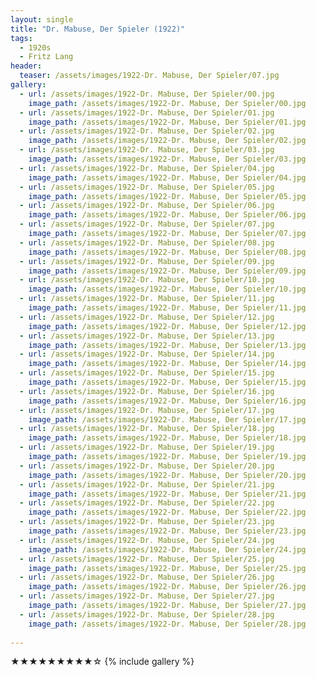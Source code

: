 ```yaml
---
layout: single
title: "Dr. Mabuse, Der Spieler (1922)"
tags:
  - 1920s 
  - Fritz Lang
header:
  teaser: /assets/images/1922-Dr. Mabuse, Der Spieler/07.jpg
gallery:
  - url: /assets/images/1922-Dr. Mabuse, Der Spieler/00.jpg
    image_path: /assets/images/1922-Dr. Mabuse, Der Spieler/00.jpg  
  - url: /assets/images/1922-Dr. Mabuse, Der Spieler/01.jpg
    image_path: /assets/images/1922-Dr. Mabuse, Der Spieler/01.jpg
  - url: /assets/images/1922-Dr. Mabuse, Der Spieler/02.jpg
    image_path: /assets/images/1922-Dr. Mabuse, Der Spieler/02.jpg
  - url: /assets/images/1922-Dr. Mabuse, Der Spieler/03.jpg
    image_path: /assets/images/1922-Dr. Mabuse, Der Spieler/03.jpg
  - url: /assets/images/1922-Dr. Mabuse, Der Spieler/04.jpg
    image_path: /assets/images/1922-Dr. Mabuse, Der Spieler/04.jpg
  - url: /assets/images/1922-Dr. Mabuse, Der Spieler/05.jpg
    image_path: /assets/images/1922-Dr. Mabuse, Der Spieler/05.jpg
  - url: /assets/images/1922-Dr. Mabuse, Der Spieler/06.jpg
    image_path: /assets/images/1922-Dr. Mabuse, Der Spieler/06.jpg
  - url: /assets/images/1922-Dr. Mabuse, Der Spieler/07.jpg
    image_path: /assets/images/1922-Dr. Mabuse, Der Spieler/07.jpg
  - url: /assets/images/1922-Dr. Mabuse, Der Spieler/08.jpg
    image_path: /assets/images/1922-Dr. Mabuse, Der Spieler/08.jpg
  - url: /assets/images/1922-Dr. Mabuse, Der Spieler/09.jpg
    image_path: /assets/images/1922-Dr. Mabuse, Der Spieler/09.jpg
  - url: /assets/images/1922-Dr. Mabuse, Der Spieler/10.jpg
    image_path: /assets/images/1922-Dr. Mabuse, Der Spieler/10.jpg
  - url: /assets/images/1922-Dr. Mabuse, Der Spieler/11.jpg
    image_path: /assets/images/1922-Dr. Mabuse, Der Spieler/11.jpg
  - url: /assets/images/1922-Dr. Mabuse, Der Spieler/12.jpg
    image_path: /assets/images/1922-Dr. Mabuse, Der Spieler/12.jpg
  - url: /assets/images/1922-Dr. Mabuse, Der Spieler/13.jpg
    image_path: /assets/images/1922-Dr. Mabuse, Der Spieler/13.jpg
  - url: /assets/images/1922-Dr. Mabuse, Der Spieler/14.jpg
    image_path: /assets/images/1922-Dr. Mabuse, Der Spieler/14.jpg
  - url: /assets/images/1922-Dr. Mabuse, Der Spieler/15.jpg
    image_path: /assets/images/1922-Dr. Mabuse, Der Spieler/15.jpg
  - url: /assets/images/1922-Dr. Mabuse, Der Spieler/16.jpg
    image_path: /assets/images/1922-Dr. Mabuse, Der Spieler/16.jpg
  - url: /assets/images/1922-Dr. Mabuse, Der Spieler/17.jpg
    image_path: /assets/images/1922-Dr. Mabuse, Der Spieler/17.jpg
  - url: /assets/images/1922-Dr. Mabuse, Der Spieler/18.jpg
    image_path: /assets/images/1922-Dr. Mabuse, Der Spieler/18.jpg
  - url: /assets/images/1922-Dr. Mabuse, Der Spieler/19.jpg
    image_path: /assets/images/1922-Dr. Mabuse, Der Spieler/19.jpg
  - url: /assets/images/1922-Dr. Mabuse, Der Spieler/20.jpg
    image_path: /assets/images/1922-Dr. Mabuse, Der Spieler/20.jpg
  - url: /assets/images/1922-Dr. Mabuse, Der Spieler/21.jpg
    image_path: /assets/images/1922-Dr. Mabuse, Der Spieler/21.jpg
  - url: /assets/images/1922-Dr. Mabuse, Der Spieler/22.jpg
    image_path: /assets/images/1922-Dr. Mabuse, Der Spieler/22.jpg
  - url: /assets/images/1922-Dr. Mabuse, Der Spieler/23.jpg
    image_path: /assets/images/1922-Dr. Mabuse, Der Spieler/23.jpg
  - url: /assets/images/1922-Dr. Mabuse, Der Spieler/24.jpg
    image_path: /assets/images/1922-Dr. Mabuse, Der Spieler/24.jpg
  - url: /assets/images/1922-Dr. Mabuse, Der Spieler/25.jpg
    image_path: /assets/images/1922-Dr. Mabuse, Der Spieler/25.jpg
  - url: /assets/images/1922-Dr. Mabuse, Der Spieler/26.jpg
    image_path: /assets/images/1922-Dr. Mabuse, Der Spieler/26.jpg
  - url: /assets/images/1922-Dr. Mabuse, Der Spieler/27.jpg
    image_path: /assets/images/1922-Dr. Mabuse, Der Spieler/27.jpg
  - url: /assets/images/1922-Dr. Mabuse, Der Spieler/28.jpg
    image_path: /assets/images/1922-Dr. Mabuse, Der Spieler/28.jpg
 
---
```

★★★★★★★★★☆
{% include gallery %}
